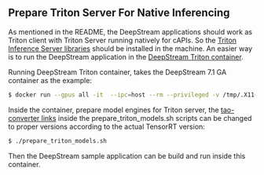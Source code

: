 ## Prepare Triton Server For Native Inferencing
As mentioned in the README, the DeepStream applications should work as Triton client with Triton Server running natively for cAPIs. So the [Triton Inference Server libraries](https://github.com/triton-inference-server/client) should be installed in the machine. An easier way is to run the DeepStream application in the [DeepStream Triton container](https://catalog.ngc.nvidia.com/orgs/nvidia/containers/deepstream). 

Running DeepStream Triton container, takes the DeepStream 7.1 GA container as the example:

```bash
$ docker run --gpus all -it  --ipc=host --rm --privileged -v /tmp/.X11-unix:/tmp/.X11-unix -v $(pwd):/samples -e DISPLAY=$DISPLAY -w /samples nvcr.io/nvidia/deepstream:7.1-gc-triton-devel
```
Inside the container, prepare model engines for Triton server, the [tao-converter links](https://catalog.ngc.nvidia.com/orgs/nvidia/teams/tao/resources/tao-converter) inside the prepare_triton_models.sh scripts can be changed to proper versions according to the actual TensorRT version:

```bash
$ ./prepare_triton_models.sh
```

Then the DeepStream sample application can be build and run inside this container.
